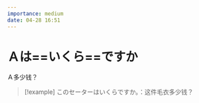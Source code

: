 ```yaml
---
importance: medium
date: 04-28 16:51
---
```


# Ａは==いくら==ですか

Ａ多少钱？

> [!example] このセーターはいくらですか。：这件毛衣多少钱？